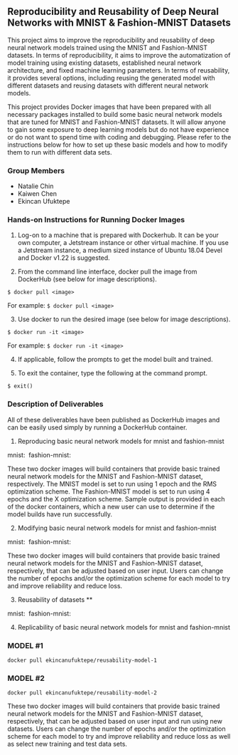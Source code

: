 ## Reproducibility and Reusability of Deep Neural Networks with MNIST & Fashion-MNIST Datasets

This project aims to improve the reproducibility and reusability of deep neural network models trained using the MNIST and Fashion-MNIST datasets. In terms of reproducibility, it aims to improve the automatization of model training using existing datasets, established neural network architecture, and fixed machine learning parameters. In terms of reusability, it provides several options, including reusing the generated model with different datasets and reusing datasets with different neural network models. 

This project provides Docker images that have been prepared with all necessary packages installed to build some basic neural network models that are tuned for MNIST and Fashion-MNIST datasets. It will allow anyone to gain some exposure to deep learning models but do not have experience or do not want to spend time with coding and debugging.  Please refer to the instructions below for how to set up these basic models and how to modify them to run with different data sets.

### Group Members
* Natalie Chin
* Kaiwen Chen
* Ekincan Ufuktepe

### Hands-on Instructions for Running Docker Images

1. Log-on to a machine that is prepared with Dockerhub.  It can be your own computer, a Jetstream instance or other virtual machine.  If you use a Jetstream instance, a medium sized instance of Ubuntu 18.04 Devel and Docker v1.22 is suggested.

2. From the command line interface, docker pull the image from DockerHub (see below for image descriptions).

 `$ docker pull <image>`
 
 For example:  `$ docker pull <image>`

3. Use docker to run the desired image (see below for image descriptions).

 `$ docker run -it <image>`
 
 For example:  `$ docker run -it <image>`

4. If applicable, follow the prompts to get the model built and trained.

5. To exit the container, type the following at the command prompt.

 `$ exit()`

### Description of Deliverables
 
All of these deliverables have been published as DockerHub images and can be easily used simply by running a DockerHub container. 
  
1) Reproducing basic neural network models for mnist and fashion-mnist

mnist: <image>
fashion-mnist: <image>

These two docker images will build containers that provide basic trained neural network models for the MNIST and Fashion-MNIST dataset, respectively.  The MNIST model is set to run using 1 epoch and the RMS optimization scheme.  The Fashion-MNIST model is set to run using 4 epochs and the X optimization scheme.  Sample output is provided in each of the docker containers, which a new user can use to determine if the model builds have run successfully.

2) Modifying basic neural network models for mnist and fashion-mnist 

mnist: <image>
fashion-mnist: <image>

These two docker images will build containers that provide basic trained neural network models for the MNIST and Fashion-MNIST dataset, respectively, that can be adjusted based on user input.  Users can change the number of epochs and/or the optimization scheme for each model to try and improve reliability and reduce loss.

3) Reusability of datasets **

mnist: <image>
fashion-mnist: <image>
 
4) Replicability of basic neural network models for mnist and fashion-mnist 

### MODEL #1
`docker pull ekincanufuktepe/reusability-model-1`

### MODEL #2
`docker pull ekincanufuktepe/reusability-model-2`

These two docker images will build containers that provide basic trained neural network models for the MNIST and Fashion-MNIST dataset, respectively, that can be adjusted based on user input and run using new datasets.  Users can change the number of epochs and/or the optimization scheme for each model to try and improve reliability and reduce loss as well as select new training and test data sets.
